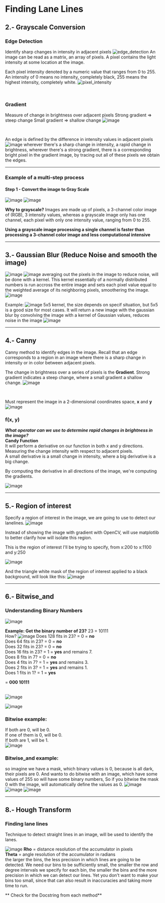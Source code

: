 # Finding Lane Lines
## 2.- Grayscale Conversion
### Edge Detection
Identify sharp changes in intensity in adjacent pixels
![edge_detection](/computer-vision/static/MD/edge_detection.png)
An image can be read as a matrix, an array of pixels.
A pixel contains the light intensity at some location at the image.

Each pixel intensity denoted by a numeric value that ranges from 0 to 255.
An intensity of 0 means no intensity, completely black,
255 means the highest intensity, completely white.
![pixel_intensity](/computer-vision/static/MD/pixel_intensity.png)

<br>

### Gradient
Measure of change in brightness over adjacent pixels
Strong gradient => steep change
Small gradient => shallow change
![image](/computer-vision/static/MD/gradient.png)

<br>

An edge is defined by the difference in intensity values in adjacent pixels 
![image](/computer-vision/static/MD/original-to-gradient.png)
wherever there's a sharp change in intensity, a rapid change in brightness, wherever there's a strong gradient, there is a corresponding bright pixel in the gradient image, by tracing out all of these pixels we obtain the edges.

---

### Example of a multi-step process
#### Step 1 - Convert the image to Gray Scale
![image](/computer-vision/static/test_lane_02.png)
![image](/computer-vision/static/MD/original-to-gray-scale.png)

**Why to grayscale?**
Images are made up of pixels, a 3-channel color image of (RGB), 3 intensity values, whereas a grayscale image only has one channel, each pixel with only one intensity value, ranging from 0 to 255.

**Using a grayscale image processing a single channel is faster than processing a 3-channel color image and less computational intensive**

---
## 3.- Gaussian Blur (Reduce Noise and smooth the image)
![image](/computer-vision/static/MD/gaussian-example.png)
![image](/computer-vision/static/MD/grayscale-image-pixels.png)
averaging out the pixels in the image to reduce noise, will be done with a kernel.
This kernel essentially of a normally distributed numbers is run accross the entire image and sets each pixel value equal to the weighted average of its neighboring pixels, smoothering the image.
![image](/computer-vision/static/MD/kernel.png)

Example:
![image](/computer-vision/static/MD/gaussian-kernel.png)
5x5 kernel, the size depends on specif situation, but 5x5 is a good size for most cases.
It will return a new image with the gaussian blur by convolving the image with a kernel of Gaussian values, reduces noise in the image
![image](/computer-vision/static/MD/gaussian-kernel-02.png)

---

## 4.- Canny
Canny method to identify edges in the image.
Recall that an edge corresponds to a region in an image where there is a sharp change in intensity or in color between adjacent pixels.

The change in brightness over a series of pixels is the **Gradient**.
Strong gradient indicates a steep change, where a small gradient a shallow change. 
![image](/computer-vision/static/MD/gradient-change.png)

<br>

Must represent the image in a 2-dimensional coordinates space, **x** and **y**
![image](/computer-vision/static/MD/x%20and%20y%20in%20gradient.png)

### f(x, y)
___What operator can we use to determine rapid changes in brightness in the image?___
<br>
**Candy Function**
<br>
It will perform a derivative on our function in both x and y directions.
Measuring the change intensity with respect to adjacent pixels. <br>
A small derivative is a small change in intensity, where a big derivative is a big change. <br>

By computing the derivative in all directions of the image, we're computing the gradients.

![image](/computer-vision/static/MD/canny_function_example.png)

---

## 5.-  Region of interest
Specify a region of interest in the image, we are going to use to detect our lanelines.
![image](/computer-vision/static/MD/region_of_interest.png)

Instead of showing the image with gradient with OpenCV, will use matplotlib to better clarify how will isolate this region.

This is the region of interest I'll be trying to specify, from x:200 to x:1100 and y:250

![image](/computer-vision/static/MD/region_to_draw.png)

And the triangle white mask of the region of interest applied to a black background, will look like this:
![image](/computer-vision/static/MD/triangle_white_mask.png)

---

## 6.- Bitwise_and
### Understanding Binary Numbers
![image](/computer-vision/static/MD/binary_numbers_and_equivalents.png)

**Example: Get the binary number of 23?**
23 = 10111 <br>
How?
![image](/computer-vision/static/MD/23_to_binary.png)
Does 128 fits in 23? = 0 = **no** <br>
Does 64 fits in 23? = 0 = **no** <br>
Does 32 fits in 23? = 0 = **no** <br>
Does 16 fits in 23? = 1 = **yes** and remains 7. <br>
Does 8 fits in 7? = 0 = **no**<br>
Does 4 fits in 7? = 1 = **yes** and remains 3. <br>
Does 2 fits in 3? = 1 = **yes** and remains 1. <br>
Does 1 fits in 1? = 1 = **yes** <br>

= **000 10111**
<br><br>

![image](/computer-vision/static/MD/0_and_255_in_region_of_interest.png)

![image](/computer-vision/static/MD/255_to_binary.png)

### Bitwise example:
If both are 0, will be 0. <br>
If one of them is 0, will be 0. <br>
If both are 1, will be 1. <br>
![image](/computer-vision/static/MD/bitwise_example.png)

### Bitwise_and example:
so imagine we have a mask, which binary values is 0, because is all dark, their pixels are 0.
And wanto to do bitwise with an image, which have some values of 255 so will have some binary numbers,
So if you bitwise the mask 0 with the image, will automatically define the values as 0.
![image](/computer-vision/static/MD/bitwise_and.png)
![image](/computer-vision/static/MD/bitwise_and_0.png)
![image](/computer-vision/static/MD/bitwise_and_1.png)

---

## 8.- Hough Transform
### Finding lane lines 
Technique to detect straight lines in an image, will be used to identify the lanes.

![image](/computer-vision/static/MD/rho_and_theta.png)
**Rho** = distance resolution of the accumulator in pixels<br>
**Theta** = angle resolution of the accumulator in radians
<br>
the larger the bins, the less precision in which lines are going to 
be detected.
We need our bins to be sufficiently small, the smaller the row and degree
intervals we specify for each bin, the smaller the bins and the more precision in which we can detect our lines.
Yet you don't want to make your bins too small, since that can also result in inaccuracies and taking more time to run.

** Check for the Docstring from each method**